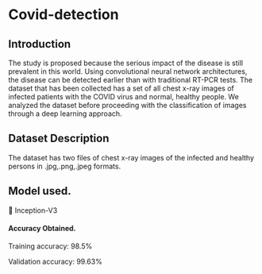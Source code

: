 # Covid-detection
## Introduction

The study is proposed because the serious impact of the disease is still prevalent in this world. Using convolutional neural network architectures, the disease can be detected earlier than with traditional RT-PCR tests. The dataset that has been collected has a set of all chest x-ray images of infected patients with the COVID virus and normal, healthy people. We analyzed the dataset before proceeding with the classification of images through a deep learning approach.
## Dataset Description
The dataset has two files of chest x-ray images of the infected and healthy persons in .jpg,.png,.jpeg formats. 
## Model used.
	Inception-V3
#### Accuracy Obtained.
Training accuracy: 98.5% 

Validation accuracy: 99.63%
